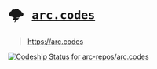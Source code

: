 # <kbd>:cloud_with_lightning: [`arc.codes`](https://arc.codes)</kbd>

> https://arc.codes

[ ![Codeship Status for arc-repos/arc.codes](https://app.codeship.com/projects/69a79dc0-4fd3-0135-6f18-062897f7455f/status?branch=master)](https://app.codeship.com/projects/234163)
